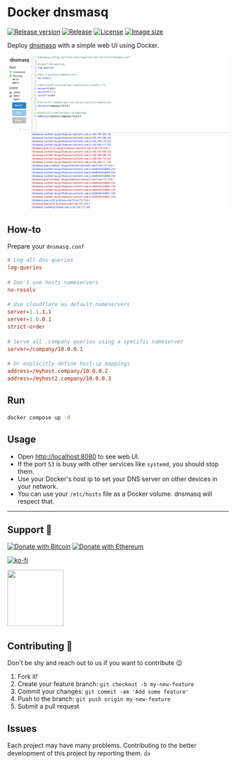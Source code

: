 # Docker dnsmasq

[![Release version][badge_release_version]][link_releases]
[![Release][release_badge]][release_link]
[![License][badge_license]][link_license]
[![Image size][badge_size_latest]][link_docker_hub]

Deploy [dnsmasq](https://thekelleys.org.uk/dnsmasq/doc.html) with a simple web UI using Docker.

![screen shot](.github/sc.png)

## How-to

Prepare your `dnsmasq.conf`

```conf
# Log all dns queries
log-queries

# Don't use hosts nameservers
no-resolv

# Use cloudflare as default nameservers
server=1.1.1.1
server=1.0.0.1
strict-order

# Serve all .company queries using a specific nameserver
server=/company/10.0.0.1

# Or explicitly define host-ip mappings
address=/myhost.company/10.0.0.2
address=/myhost2.company/10.0.0.3
```

## Run

```bash
docker compose up -d
```

## Usage

- Open <http://localhost:8080> to see web UI.
- If the port `53` is busy with other services like `systemd`, you should stop them.
- Use your Docker's host ip to set your DNS server on other devices in your network.
- You can use your `/etc/hosts` file as a Docker volume. dnsmasq will respect that.

---

## Support 💛

[![Donate with Bitcoin](https://en.cryptobadges.io/badge/micro/bc1qmmh6vt366yzjt3grjxjjqynrrxs3frun8gnxrz)](https://en.cryptobadges.io/donate/bc1qmmh6vt366yzjt3grjxjjqynrrxs3frun8gnxrz) [![Donate with Ethereum](https://en.cryptobadges.io/badge/micro/0x0831bD72Ea8904B38Be9D6185Da2f930d6078094)](https://en.cryptobadges.io/donate/0x0831bD72Ea8904B38Be9D6185Da2f930d6078094)

[![ko-fi](https://www.ko-fi.com/img/githubbutton_sm.svg)](https://ko-fi.com/D1D1WGU9)

<div><a href="https://payping.ir/@hatamiarash7"><img src="https://cdn.payping.ir/statics/Payping-logo/Trust/blue.svg" height="128" width="128"></a></div>

## Contributing 🤝

Don't be shy and reach out to us if you want to contribute 😉

1. Fork it!
2. Create your feature branch: `git checkout -b my-new-feature`
3. Commit your changes: `git commit -am 'Add some feature'`
4. Push to the branch: `git push origin my-new-feature`
5. Submit a pull request

## Issues

Each project may have many problems. Contributing to the better development of this project by reporting them. 👍

[release_badge]: https://github.com/hatamiarash7/Docker-dnsmasq/actions/workflows/release.yml/badge.svg
[release_link]: https://github.com/hatamiarash7/Docker-dnsmasq/actions/workflows/release.yaml
[link_license]: https://github.com/hatamiarash7/Docker-dnsmasq/blob/master/LICENSE
[badge_license]: https://img.shields.io/github/license/hatamiarash7/docker-dnsmasq.svg?longCache=true
[badge_size_latest]: https://img.shields.io/docker/image-size/hatamiarash7/dnsmasq/latest?maxAge=30
[link_docker_hub]: https://hub.docker.com/r/hatamiarash7/dnsmasq/
[badge_release_version]: https://img.shields.io/github/release/hatamiarash7/docker-dnsmasq.svg?maxAge=30&label=Release
[link_releases]: https://github.com/hatamiarash7/Docker-dnsmasq/releases
